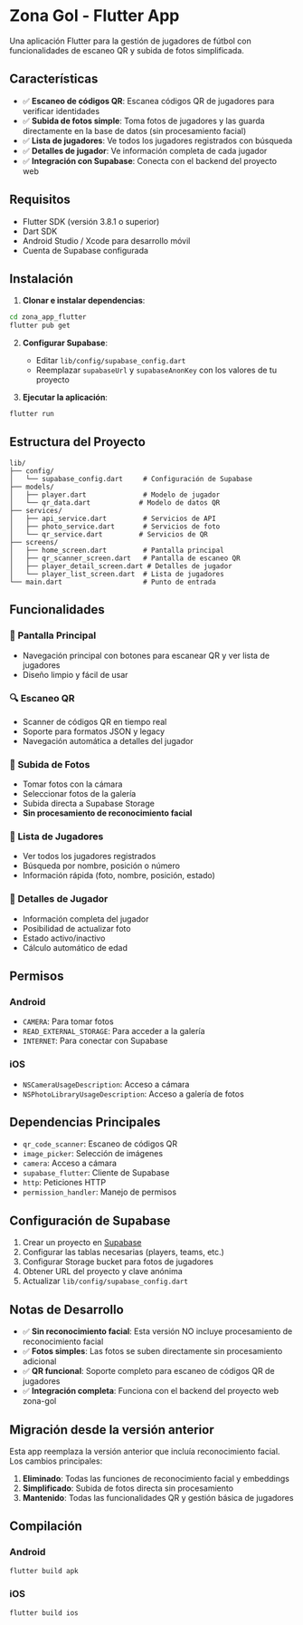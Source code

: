 # Zona Gol - Flutter App

Una aplicación Flutter para la gestión de jugadores de fútbol con funcionalidades de escaneo QR y subida de fotos simplificada.

## Características

- ✅ **Escaneo de códigos QR**: Escanea códigos QR de jugadores para verificar identidades
- ✅ **Subida de fotos simple**: Toma fotos de jugadores y las guarda directamente en la base de datos (sin procesamiento facial)
- ✅ **Lista de jugadores**: Ve todos los jugadores registrados con búsqueda
- ✅ **Detalles de jugador**: Ve información completa de cada jugador
- ✅ **Integración con Supabase**: Conecta con el backend del proyecto web

## Requisitos

- Flutter SDK (versión 3.8.1 o superior)
- Dart SDK
- Android Studio / Xcode para desarrollo móvil
- Cuenta de Supabase configurada

## Instalación

1. **Clonar e instalar dependencias**:
```bash
cd zona_app_flutter
flutter pub get
```

2. **Configurar Supabase**:
   - Editar `lib/config/supabase_config.dart`
   - Reemplazar `supabaseUrl` y `supabaseAnonKey` con los valores de tu proyecto

3. **Ejecutar la aplicación**:
```bash
flutter run
```

## Estructura del Proyecto

```
lib/
├── config/
│   └── supabase_config.dart     # Configuración de Supabase
├── models/
│   ├── player.dart              # Modelo de jugador
│   └── qr_data.dart            # Modelo de datos QR
├── services/
│   ├── api_service.dart         # Servicios de API
│   ├── photo_service.dart       # Servicios de foto
│   └── qr_service.dart         # Servicios de QR
├── screens/
│   ├── home_screen.dart         # Pantalla principal
│   ├── qr_scanner_screen.dart   # Pantalla de escaneo QR
│   ├── player_detail_screen.dart # Detalles de jugador
│   └── player_list_screen.dart  # Lista de jugadores
└── main.dart                    # Punto de entrada
```

## Funcionalidades

### 📱 Pantalla Principal
- Navegación principal con botones para escanear QR y ver lista de jugadores
- Diseño limpio y fácil de usar

### 🔍 Escaneo QR
- Scanner de códigos QR en tiempo real
- Soporte para formatos JSON y legacy
- Navegación automática a detalles del jugador

### 📸 Subida de Fotos
- Tomar fotos con la cámara
- Seleccionar fotos de la galería
- Subida directa a Supabase Storage
- **Sin procesamiento de reconocimiento facial**

### 👥 Lista de Jugadores
- Ver todos los jugadores registrados
- Búsqueda por nombre, posición o número
- Información rápida (foto, nombre, posición, estado)

### 👤 Detalles de Jugador
- Información completa del jugador
- Posibilidad de actualizar foto
- Estado activo/inactivo
- Cálculo automático de edad

## Permisos

### Android
- `CAMERA`: Para tomar fotos
- `READ_EXTERNAL_STORAGE`: Para acceder a la galería
- `INTERNET`: Para conectar con Supabase

### iOS
- `NSCameraUsageDescription`: Acceso a cámara
- `NSPhotoLibraryUsageDescription`: Acceso a galería de fotos

## Dependencias Principales

- `qr_code_scanner`: Escaneo de códigos QR
- `image_picker`: Selección de imágenes
- `camera`: Acceso a cámara
- `supabase_flutter`: Cliente de Supabase
- `http`: Peticiones HTTP
- `permission_handler`: Manejo de permisos

## Configuración de Supabase

1. Crear un proyecto en [Supabase](https://supabase.com)
2. Configurar las tablas necesarias (players, teams, etc.)
3. Configurar Storage bucket para fotos de jugadores
4. Obtener URL del proyecto y clave anónima
5. Actualizar `lib/config/supabase_config.dart`

## Notas de Desarrollo

- ✅ **Sin reconocimiento facial**: Esta versión NO incluye procesamiento de reconocimiento facial
- ✅ **Fotos simples**: Las fotos se suben directamente sin procesamiento adicional
- ✅ **QR funcional**: Soporte completo para escaneo de códigos QR de jugadores
- ✅ **Integración completa**: Funciona con el backend del proyecto web zona-gol

## Migración desde la versión anterior

Esta app reemplaza la versión anterior que incluía reconocimiento facial. Los cambios principales:

1. **Eliminado**: Todas las funciones de reconocimiento facial y embeddings
2. **Simplificado**: Subida de fotos directa sin procesamiento
3. **Mantenido**: Todas las funcionalidades QR y gestión básica de jugadores

## Compilación

### Android
```bash
flutter build apk
```

### iOS
```bash
flutter build ios
```
